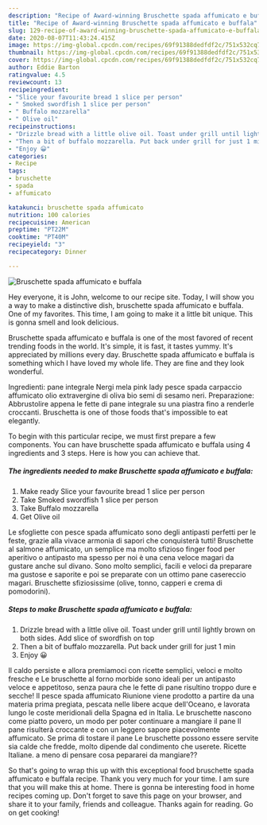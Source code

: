 ```yaml
---
description: "Recipe of Award-winning Bruschette spada affumicato e buffala"
title: "Recipe of Award-winning Bruschette spada affumicato e buffala"
slug: 129-recipe-of-award-winning-bruschette-spada-affumicato-e-buffala
date: 2020-08-07T11:43:24.415Z
image: https://img-global.cpcdn.com/recipes/69f91388dedfdf2c/751x532cq70/bruschette-spada-affumicato-e-buffala-recipe-main-photo.jpg
thumbnail: https://img-global.cpcdn.com/recipes/69f91388dedfdf2c/751x532cq70/bruschette-spada-affumicato-e-buffala-recipe-main-photo.jpg
cover: https://img-global.cpcdn.com/recipes/69f91388dedfdf2c/751x532cq70/bruschette-spada-affumicato-e-buffala-recipe-main-photo.jpg
author: Eddie Barton
ratingvalue: 4.5
reviewcount: 13
recipeingredient:
- "Slice your favourite bread 1 slice per person"
- " Smoked swordfish 1 slice per person"
- " Buffalo mozzarella"
- " Olive oil"
recipeinstructions:
- "Drizzle bread with a little olive oil. Toast under grill until lightly brown on both sides. Add slice of swordfish on top"
- "Then a bit of buffalo mozzarella. Put back under grill for just 1 min"
- "Enjoy 😀"
categories:
- Recipe
tags:
- bruschette
- spada
- affumicato

katakunci: bruschette spada affumicato 
nutrition: 100 calories
recipecuisine: American
preptime: "PT22M"
cooktime: "PT40M"
recipeyield: "3"
recipecategory: Dinner

---
```



![Bruschette spada affumicato e buffala](https://img-global.cpcdn.com/recipes/69f91388dedfdf2c/751x532cq70/bruschette-spada-affumicato-e-buffala-recipe-main-photo.jpg)

Hey everyone, it is John, welcome to our recipe site. Today, I will show you a way to make a distinctive dish, bruschette spada affumicato e buffala. One of my favorites. This time, I am going to make it a little bit unique. This is gonna smell and look delicious.

Bruschette spada affumicato e buffala is one of the most favored of recent trending foods in the world. It's simple, it is fast, it tastes yummy. It's appreciated by millions every day. Bruschette spada affumicato e buffala is something which I have loved my whole life. They are fine and they look wonderful.

Ingredienti: pane integrale Nergi mela pink lady pesce spada carpaccio affumicato olio extravergine di oliva bio semi di sesamo neri. Preparazione: Abbrustolire appena le fette di pane integrale su una piastra fino a renderle croccanti. Bruschetta is one of those foods that&#39;s impossible to eat elegantly.


To begin with this particular recipe, we must first prepare a few components. You can have bruschette spada affumicato e buffala using 4 ingredients and 3 steps. Here is how you can achieve that.

<!--inarticleads1-->

##### The ingredients needed to make Bruschette spada affumicato e buffala:

1. Make ready Slice your favourite bread 1 slice per person
1. Take  Smoked swordfish 1 slice per person
1. Take  Buffalo mozzarella
1. Get  Olive oil


Le sfogliette con pesce spada affumicato sono degli antipasti perfetti per le feste, grazie alla vivace armonia di sapori che conquisterà tutti! Bruschette al salmone affumicato, un semplice ma molto sfizioso finger food per aperitivo o antipasto ma spesso per noi è una cena veloce magari da gustare anche sul divano. Sono molto semplici, facili e veloci da preparare ma gustose e saporite e poi se preparate con un ottimo pane casereccio magari. Bruschette sfiziosissime (olive, tonno, capperi e crema di pomodorini). 

<!--inarticleads2-->

##### Steps to make Bruschette spada affumicato e buffala:

1. Drizzle bread with a little olive oil. Toast under grill until lightly brown on both sides. Add slice of swordfish on top
1. Then a bit of buffalo mozzarella. Put back under grill for just 1 min
1. Enjoy 😀


Il caldo persiste e allora premiamoci con ricette semplici, veloci e molto fresche e Le bruschette al forno morbide sono ideali per un antipasto veloce e appetitoso, senza paura che le fette di pane risultino troppo dure e secche! Il pesce spada affumicato Riunione viene prodotto a partire da una materia prima pregiata, pescata nelle libere acque dell&#39;Oceano, e lavorata lungo le coste meridionali della Spagna ed in Italia. Le bruschette nascono come piatto povero, un modo per poter continuare a mangiare il pane Il pane risulterà croccante e con un leggero sapore piacevolmente affumicato. Se prima di tostare il pane Le bruschette possono essere servite sia calde che fredde, molto dipende dal condimento che userete. Ricette Italiane. a meno di pensare cosa pepararei da mangiare?? 

So that's going to wrap this up with this exceptional food bruschette spada affumicato e buffala recipe. Thank you very much for your time. I am sure that you will make this at home. There is gonna be interesting food in home recipes coming up. Don't forget to save this page on your browser, and share it to your family, friends and colleague. Thanks again for reading. Go on get cooking!
